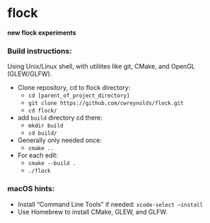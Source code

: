 # flock

**new flock experiments**

### Build instructions:

Using Unix/Linux shell, with utiliites like git, CMake, and OpenGL (GLEW/GLFW).

- Clone repository, cd to flock directory:
    - `cd [parent_of_project_directory]`
    - `git clone https://github.com/cwreynolds/flock.git`
    - `cd flock/`
- add `build` directory cd there:
    - `mkdir build`
    - `cd build/`
- Generally only needed once:
    - `cmake ..`
- For each edit:
    - `cmake --build .`
    - `./flock`

### macOS hints:
- Install “Command Line Tools” if needed: `xcode-select –install`
- Use Homebrew to install CMake, GLEW, and GLFW.
